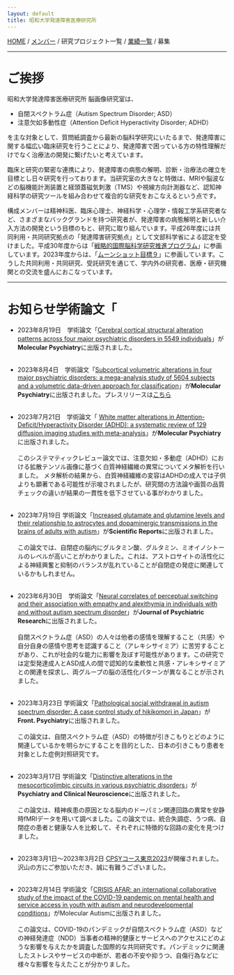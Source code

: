 ```yaml
---
layout: default
title: 昭和大学発達障害医療研究所
---
```

[HOME](https://middrshowa.github.io/) / [メンバー](./members.html) / 研究プロジェクト一覧 / [業績一覧](./publications.html) / 募集

---
# ご挨拶 

昭和大学発達障害医療研究所 脳画像研究室は、
- 自閉スペクトラム症（Autism Spectrum Disorder; ASD）
- 注意欠如多動性症（Attention Deficit Hyperactivity Disorder; ADHD）

を主な対象として、質問紙調査から最新の脳科学研究にいたるまで、発達障害に関する幅広い臨床研究を行うことにより、発達障害で困っている方の特性理解だけでなく治療法の開発に繋げたいと考えています。

臨床と研究の緊密な連携により、発達障害の病態の解明、診断・治療法の確立を目標とし日々研究を行っております。当研究室の大きなと特徴は、MRIや脳波などの脳機能計測装置と経頭蓋磁気刺激（TMS）や視線方向計測器など、認知神経科学の研究ツールを組み合わせて複合的な研究をおこなえるという点です。

構成メンバーは精神科医、臨床心理士、神経科学・心理学・情報工学系研究者など、さまざまなバックグランドを持つ研究者が、発達障害の病態解明と新しい介入方法の開発という目標のもと、研究に取り組んでいます。平成26年度には共同利用・共同研究拠点の「発達障害研究拠点」として文部科学省による認定を受けました。平成30年度からは「[戦略的国際脳科学研究推進プログラム](https://brainminds-beyond.jp/ja/)」に参画しています。2023年度からは、「[ムーンショット目標９](https://www.jst.go.jp/moonshot/program/goal9/92_tsutsui.html)」に参画しています。こうした共同利用・共同研究、受託研究を通じて、学内外の研究者、医療・研究機関との交流を盛んにおこなっています。

---
# お知らせ学術論文「
- 2023年8月19日　学術論文「[Cerebral cortical structural alteration patterns across four major psychiatric disorders in 5549 individuals](https://www.nature.com/articles/s41380-023-02224-7)」が<b>Molecular Psychiatry</b>に出版されました。<br><br>

- 2023年8月4日　学術論文「[Subcortical volumetric alterations in four major psychiatric disorders: a mega-analysis study of 5604 subjects and a volumetric data-driven approach for classification](https://www.nature.com/articles/s41380-023-02141-9)」が<b>Molecular Psychiatry</b>に出版されました。プレスリリースは[こちら](https://byoutai.ncnp.go.jp/info/press-release20230804/)<br><br>

- 2023年7月21日　学術論文「 [White matter alterations in Attention-Deficit/Hyperactivity Disorder (ADHD): a systematic review of 129 diffusion imaging studies with meta-analysis](https://www.nature.com/articles/s41380-023-02173-1)」が<b>Molecular Psychiatry</b>に出版されました。<br><br>
このシステマティックレビュー論文では、注意欠如・多動症（ADHD）における拡散テンソル画像に基づく白質神経繊維の異常についてメタ解析を行いました。
メタ解析の結果から、白質神経繊維の変容はADHDの成人では子供よりも顕著である可能性が示唆されましたが、研究間の方法論や画質の品質チェックの違いが結果の一貫性を低下させている事がわかりました。<br><br>

- 2023年7月19日 学術論文「[Increased glutamate and glutamine levels and their relationship to astrocytes and dopaminergic transmissions in the brains of adults with autism](https://www.nature.com/articles/s41598-023-38306-3)」が<b>Scientific Reports</b>に出版されました。<br><br>
この論文では、自閉症の脳内にグルタミン酸、グルタミン、ミオイノシトールのレベルが高いことがわかりました。これは、アストロサイトの活性化による神経興奮と抑制のバランスが乱れていることが自閉症の発症に関連しているかもしれません。<br><br>

- 2023年6月30日　学術論文「[Neural correlates of perceptual switching and their association with empathy and alexithymia in individuals with and without autism spectrum disorder](https://doi.org/10.1016/j.jpsychires.2023.06.035)」が<b>Journal of Psychiatric Research</b>に出版されました。<br><br>
自閉スペクトラム症（ASD）の人々は他者の感情を理解すること（共感）や自分自身の感情や思考を認識すること（アレキシサイミア）に苦労することがあり、これが社会的な能力に影響を及ぼす可能性があります。この研究では定型発達成人とASD成人の間で認知的な柔軟性と共感・アレキシサイミアとの関連を探求し、両グループの脳の活性化パターンが異なることが示されました。<br><br>

- 2023年3月23日 学術論文「[Pathological social withdrawal in autism spectrum disorder: A case control study of hikikomori in Japan](https://www.frontiersin.org/articles/10.3389/fpsyt.2023.1114224/full)」が<b>Front. Psychiatry</b>に出版されました。<br><br>
この論文は、自閉スペクトラム症（ASD）の特徴が引きこもりとどのように関連しているかを明らかにすることを目的とした、日本の引きこもり患者を対象とした症例対照研究です。<br><br>

- 2023年3月17日 学術論文「[Distinctive alterations in the mesocorticolimbic circuits in various psychiatric disorders](https://doi.org/10.1111/pcn.13542)」が<b>Psychiatry and Clinical Neuroscience</b>に出版されました。<br><br>
この論文は、精神疾患の原因となる脳内のドーパミン関連回路の異常を安静時fMRIデータを用いて調べました。この論文では、統合失調症、うつ病、自閉症の患者と健康な人を比較して、それぞれに特徴的な回路の変化を見つけました。<br><br>

- 2023年3月1日〜2023年3月2日 [CPSYコース東京2023](https://sites.google.com/view/cpsycourse2023)が開催されました。沢山の方にご参加いただき、誠に有難うございました。 <br><br>

- 2023年2月14日 学術論文「[CRISIS AFAR: an international collaborative study of the impact of the COVID-19 pandemic on mental health and service access in youth with autism and neurodevelopmental conditions](https://molecularautism.biomedcentral.com/articles/10.1186/s13229-022-00536-z)」がMolecular Autismに出版されました。<br><br>この論文は、COVID-19のパンデミックが自閉スペクトラム症（ASD）などの神経発達症（NDD）当事者の精神的健康とサービスへのアクセスにどのような影響を与えたかを調査した国際的な共同研究です。パンデミックに関連したストレスやサービスの中断が、若者の不安や抑うつ、自傷行為などに様々な影響を与えたことが分かりました。<br><br>

